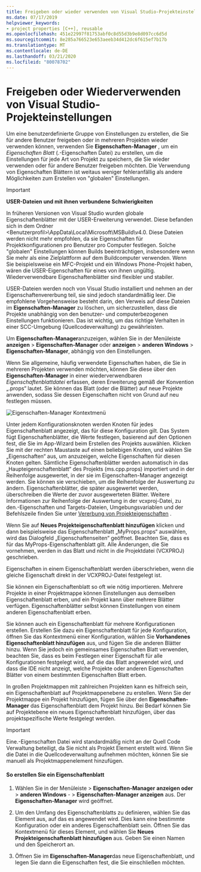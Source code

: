 ```yaml
---
title: Freigeben oder wieder verwenden von Visual Studio-Projekteinstellungen-C++
ms.date: 07/17/2019
helpviewer_keywords:
- project properties [C++], reusable
ms.openlocfilehash: 451e22997f81753abf0c8d55d3b9e8d097cc6d5d
ms.sourcegitcommit: 8e285a766523e653aeeb34d412dc6f615ef7b17b
ms.translationtype: MT
ms.contentlocale: de-DE
ms.lasthandoff: 03/21/2020
ms.locfileid: "80078702"
---
```

# <a name="share-or-reuse-visual-studio-project-settings"></a>Freigeben oder Wiederverwenden von Visual Studio-Projekteinstellungen

Um eine benutzerdefinierte Gruppe von Einstellungen zu erstellen, die Sie für andere Benutzer freigeben oder in mehreren Projekten wieder verwenden können, verwenden Sie **Eigenschaften-Manager** , um ein *Eigenschaften Blatt* (.-Eigenschaften Datei) zu erstellen, um die Einstellungen für jede Art von Projekt zu speichern, die Sie wieder verwenden oder für andere Benutzer freigeben möchten. Die Verwendung von Eigenschaften Blättern ist weitaus weniger fehleranfällig als andere Möglichkeiten zum Erstellen von "globalen" Einstellungen.

> [!IMPORTANT]
> **USER-Dateien und mit ihnen verbundene Schwierigkeiten**
>
> In früheren Versionen von Visual Studio wurden globale Eigenschaftenblätter mit der USER-Erweiterung verwendet. Diese befanden sich in dem Ordner \<Benutzerprofil>\AppData\Local\Microsoft\MSBuild\v4.0\. Diese Dateien werden nicht mehr empfohlen, da sie Eigenschaften für Projektkonfigurationen pro Benutzer pro Computer festlegen. Solche "globalen" Einstellungen können Builds beeinträchtigen, insbesondere wenn Sie mehr als eine Zielplattform auf dem Buildcomputer verwenden. Wenn Sie beispielsweise ein MFC-Projekt und ein Windows Phone-Projekt haben, wären die USER-Eigenschaften für eines von ihnen ungültig. Wiederverwendbare Eigenschaftenblätter sind flexibler und stabiler.
>
> USER-Dateien werden noch von Visual Studio installiert und nehmen an der Eigenschaftenvererbung teil, sie sind jedoch standardmäßig leer. Die empfohlene Vorgehensweise besteht darin, den Verweis auf diese Dateien im **Eigenschaften-Manager** zu löschen, um sicherzustellen, dass die Projekte unabhängig von den benutzer- und computerbezogenen Einstellungen funktionieren. Das ist wichtig, um das richtige Verhalten in einer SCC-Umgebung (Quellcodeverwaltung) zu gewährleisten.

Um **Eigenschaften-Manager**anzuzeigen, wählen Sie in der Menüleiste **anzeigen** > **Eigenschaften-Manager** oder **anzeigen** > **anderen Windows** > **Eigenschaften-Manager**, abhängig von den Einstellungen.

Wenn Sie allgemeine, häufig verwendete Eigenschaften haben, die Sie in mehreren Projekten verwenden möchten, können Sie diese über den **Eigenschaften-Manager** in einer wiederverwendbaren *Eigenschaftenblattdatei* erfassen, deren Erweiterung gemäß der Konvention „.props“ lautet. Sie können das Blatt (oder die Blätter) auf neue Projekte anwenden, sodass Sie dessen Eigenschaften nicht von Grund auf neu festlegen müssen.

![Eigenschaften-Manager Kontextmenü](media/sharingnew.png "Sharingnew")

Unter jedem Konfigurationsknoten werden Knoten für jedes Eigenschaftenblatt angezeigt, das für diese Konfiguration gilt. Das System fügt Eigenschaftenblätter, die Werte festlegen, basierend auf den Optionen fest, die Sie im App-Wizard beim Erstellen des Projekts auswählen. Klicken Sie mit der rechten Maustaste auf einen beliebigen Knoten, und wählen Sie „Eigenschaften“ aus, um anzuzeigen, welche Eigenschaften für diesen Knoten gelten. Sämtliche Eigenschaftenblätter werden automatisch in das „Haupteigenschaftenblatt“ des Projekts (ms.cpp.props) importiert und in der Reihenfolge ausgewertet, in der sie im Eigenschaften-Manager angezeigt werden. Sie können sie verschieben, um die Reihenfolge der Auswertung zu ändern. Eigenschaftenblätter, die später ausgewertet werden, überschreiben die Werte der zuvor ausgewerteten Blätter. Weitere Informationen zur Reihenfolge der Auswertung in der vcxproj-Datei, zu den.-Eigenschaften und Targets-Dateien, Umgebungsvariablen und der Befehlszeile finden Sie unter [Vererbung von Projekteigenschaften](project-property-inheritance.md) .

Wenn Sie auf **Neues Projekteigenschaftenblatt hinzufügen** klicken und dann beispielsweise das Eigenschaftenblatt „MyProps.props“ auswählen, wird das Dialogfeld „Eigenschaftenseiten“ geöffnet. Beachten Sie, dass es für das MyProps-Eigenschaftenblatt gilt. Alle Änderungen, die Sie vornehmen, werden in das Blatt und nicht in die Projektdatei (VCXPROJ) geschrieben.

Eigenschaften in einem Eigenschaftenblatt werden überschrieben, wenn die gleiche Eigenschaft direkt in der VCXPROJ-Datei festgelegt ist.

Sie können ein Eigenschaftenblatt so oft wie nötig importieren. Mehrere Projekte in einer Projektmappe können Einstellungen aus demselben Eigenschaftenblatt erben, und ein Projekt kann über mehrere Blätter verfügen. Eigenschaftenblätter selbst können Einstellungen von einem anderen Eigenschaftenblatt erben.

Sie können auch ein Eigenschaftenblatt für mehrere Konfigurationen erstellen. Erstellen Sie dazu ein Eigenschaftenblatt für jede Konfiguration, öffnen Sie das Kontextmenü einer Konfiguration, wählen Sie **Vorhandenes Eigenschaftenblatt hinzufügen** aus, und fügen Sie die anderen Blätter hinzu. Wenn Sie jedoch ein gemeinsames Eigenschaften Blatt verwenden, beachten Sie, dass es beim Festlegen einer Eigenschaft für alle Konfigurationen festgelegt wird, auf die das Blatt angewendet wird, und dass die IDE nicht anzeigt, welche Projekte oder anderen Eigenschaften Blätter von einem bestimmten Eigenschaften Blatt erben.

In großen Projektmappen mit zahlreichen Projekten kann es hilfreich sein, ein Eigenschaftenblatt auf Projektmappenebene zu erstellen. Wenn Sie der Projektmappe ein Projekt hinzufügen, fügen Sie über den **Eigenschaften-Manager** das Eigenschaftenblatt dem Projekt hinzu. Bei Bedarf können Sie auf Projektebene ein neues Eigenschaftenblatt hinzufügen, über das projektspezifische Werte festgelegt werden.

> [!IMPORTANT]
> Eine.-Eigenschaften Datei wird standardmäßig nicht an der Quell Code Verwaltung beteiligt, da Sie nicht als Projekt Element erstellt wird. Wenn Sie die Datei in die Quellcodeverwaltung aufnehmen möchten, können Sie sie manuell als Projektmappenelement hinzufügen.

#### <a name="to-create-a-property-sheet"></a>So erstellen Sie ein Eigenschaftenblatt

1. Wählen Sie in der Menüleiste > **Eigenschaften-Manager** **anzeigen oder** > **anderen Windows** - > **Eigenschaften-Manager** **anzeigen** aus. Der **Eigenschaften-Manager** wird geöffnet.

2. Um den Umfang des Eigenschaftenblatts zu definieren, wählen Sie das Element aus, auf das es angewendet wird. Dies kann eine bestimmte Konfiguration oder ein anderes Eigenschaftenblatt sein. Öffnen Sie das Kontextmenü für dieses Element, und wählen Sie **Neues Projekteigenschaftenblatt hinzufügen** aus. Geben Sie einen Namen und den Speicherort an.

3. Öffnen Sie im **Eigenschaften-Manager**das neue Eigenschaftenblatt, und legen Sie dann die Eigenschaften fest, die Sie einschließen möchten.
